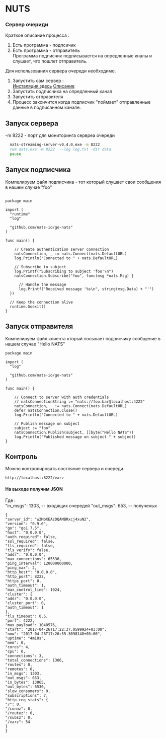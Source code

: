 # NUTS
### Cервер очериди

Краткое описание процесса :    
1. Есть программа - подпсичик     
2. Есть программа - отправитель  
Программа подписчик подписывается на опредленные кналы и слушает, что пошлет отправитель.


Для использования сервера очереди необходимо.   

1. Запустить сам сервер :  
[Инсталяция здесь](http://nats.io/download/)
[Описание](http://nats.io/documentation/tutorials/nats-client-dev/)
2. Запустить подписчика на опредленный канал
3. Запустить отправителя
4. Процесс закончится когда подписчик "поймает" отправленные данные в подписанном канале.


## Запуск сервера
-m 8222   - порт для мониторинга сервреа очереди

```bat
  nats-streaming-server-v0.4.0.exe -m 8222 
  rem nats.exe -m 8222  --log log.txt -dir data 
  pause
```

## Запуск подписчика
Компелируем файл подписчика - тот который слушает свои сообщения в нашем случае "foo"
```golang

package main

import (
  "runtime"
  "log"

  "github.com/nats-io/go-nats"
)

func main() {

    // Create authentication server connection
    natsConnection, _ := nats.Connect(nats.DefaultURL)
    log.Println("Connected to " + nats.DefaultURL)

    // Subscribe to subject
    log.Printf("Subscribing to subject 'foo'\n")
    natsConnection.Subscribe("foo", func(msg *nats.Msg) {

      // Handle the message
      log.Printf("Received message '%s\n", string(msg.Data) + "'")
  })

  // Keep the connection alive
  runtime.Goexit()
}
```

## Запуск отправителя
Компелируем файл клиента кторый посылает подписчику сообщение в нашем случае "Hello NATS"
```golang
package main

import (
  "log"

  "github.com/nats-io/go-nats"
)

func main() {

    // Connect to server with auth credentials
    // natsConnectionString := "nats://foo:bar@localhost:4222"
    natsConnection, _ := nats.Connect(nats.DefaultURL)
    defer natsConnection.Close()
    log.Println("Connected to " + nats.DefaultURL)

    // Publish message on subject
    subject := "foo"
    natsConnection.Publish(subject, []byte("Hello NATS"))
    log.Println("Published message on subject " + subject)
}
```

## Контроль
Можно контролировать состояние сервера и очереди.
```
http://localhost:8222/varz
```

#### На выходе получим JSON
Где :    
"in_msgs": 1303,  -- входящих очередей
"out_msgs": 653,  -- полученых

```
{
"server_id": "w2MbXEAzDQAMBRxcj4xuN2",
"version": "0.9.6",
"go": "go1.7.5",
"host": "0.0.0.0",
"auth_required": false,
"ssl_required": false,
"tls_required": false,
"tls_verify": false,
"addr": "0.0.0.0",
"max_connections": 65536,
"ping_interval": 120000000000,
"ping_max": 2,
"http_host": "0.0.0.0",
"http_port": 8222,
"https_port": 0,
"auth_timeout": 1,
"max_control_line": 1024,
"cluster": {
"addr": "0.0.0.0",
"cluster_port": 0,
"auth_timeout": 1
},
"tls_timeout": 0.5,
"port": 4222,
"max_payload": 1048576,
"start": "2017-04-26T17:22:37.0599924+03:00",
"now": "2017-04-26T17:26:55.3098148+03:00",
"uptime": "4m18s",
"mem": 0,
"cores": 4,
"cpu": 0,
"connections": 3,
"total_connections": 1306,
"routes": 0,
"remotes": 0,
"in_msgs": 1303,
"out_msgs": 653,
"in_bytes": 13065,
"out_bytes": 6530,
"slow_consumers": 0,
"subscriptions": 7,
"http_req_stats": {
"/": 0,
"/connz": 0,
"/routez": 0,
"/subsz": 0,
"/varz": 54
}
}
```





